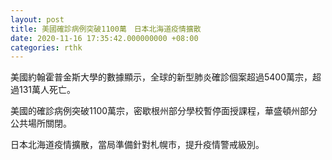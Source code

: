 ```yaml
---
layout: post
title: 美國確診病例突破1100萬　日本北海道疫情擴散
date: 2020-11-16 17:35:42.000000000 +08:00
categories: rthk
---
```


美國約翰霍普金斯大學的數據顯示，全球的新型肺炎確診個案超過5400萬宗，超過131萬人死亡。

美國的確診病例突破1100萬宗，密歇根州部分學校暫停面授課程，華盛頓州部分公共場所關閉。

日本北海道疫情擴散，當局準備針對札幌市，提升疫情警戒級別。
